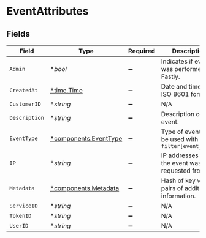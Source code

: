 # EventAttributes


## Fields

| Field                                                     | Type                                                      | Required                                                  | Description                                               | Example                                                   |
| --------------------------------------------------------- | --------------------------------------------------------- | --------------------------------------------------------- | --------------------------------------------------------- | --------------------------------------------------------- |
| `Admin`                                                   | **bool*                                                   | :heavy_minus_sign:                                        | Indicates if event was performed by Fastly.               | false                                                     |
| `CreatedAt`                                               | [*time.Time](https://pkg.go.dev/time#Time)                | :heavy_minus_sign:                                        | Date and time in ISO 8601 format.                         | 2020-04-09T18:14:30Z                                      |
| `CustomerID`                                              | **string*                                                 | :heavy_minus_sign:                                        | N/A                                                       | x4xCwxxJxGCx123Rx5xTx                                     |
| `Description`                                             | **string*                                                 | :heavy_minus_sign:                                        | Description of the event.                                 | Version 2 was activated                                   |
| `EventType`                                               | [*components.EventType](../../models/shared/eventtype.md) | :heavy_minus_sign:                                        | Type of event. Can be used with `filter[event_type]`      |                                                           |
| `IP`                                                      | **string*                                                 | :heavy_minus_sign:                                        | IP addresses that the event was requested from.           | 127.0.0.0                                                 |
| `Metadata`                                                | [*components.Metadata](../../models/shared/metadata.md)   | :heavy_minus_sign:                                        | Hash of key value pairs of additional information.        |                                                           |
| `ServiceID`                                               | **string*                                                 | :heavy_minus_sign:                                        | N/A                                                       | SU1Z0isxPaozGVKXdv0eY                                     |
| `TokenID`                                                 | **string*                                                 | :heavy_minus_sign:                                        | N/A                                                       | 5Yo3XXnrQpjc20u0ybrf2g                                    |
| `UserID`                                                  | **string*                                                 | :heavy_minus_sign:                                        | N/A                                                       | x9KzsrACXZv8tPwlEDsKb6                                    |